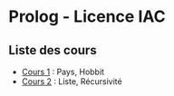 # Prolog - Licence IAC

## Liste des cours

- [Cours 1](https://github.com/ColinSenot/LicenceIAC/tree/main/Prolog/Cours%201) : Pays, Hobbit 
- [Cours 2](https://github.com/ColinSenot/LicenceIAC/tree/main/Prolog/Cours%202) : Liste, Récursivité